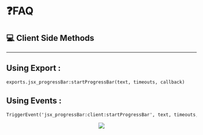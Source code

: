 # ❓FAQ

## 💻 Client Side Methods
<hr>

## Using Export :
```diff
exports.jsx_progressBar:startProgressBar(text, timeouts, callback)
```

## Using Events :
```diff
TriggerEvent('jsx_progressBar:client:startProgressBar', text, timeouts, callback)
```

<div align='center'>
<img src = "https://media.discordapp.net/attachments/1014780766720372787/1043490614764912681/unknown.png">
</div>

